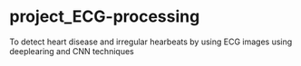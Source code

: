 # project_ECG-processing
To detect heart disease and irregular hearbeats by using ECG images using deeplearing and CNN techniques
